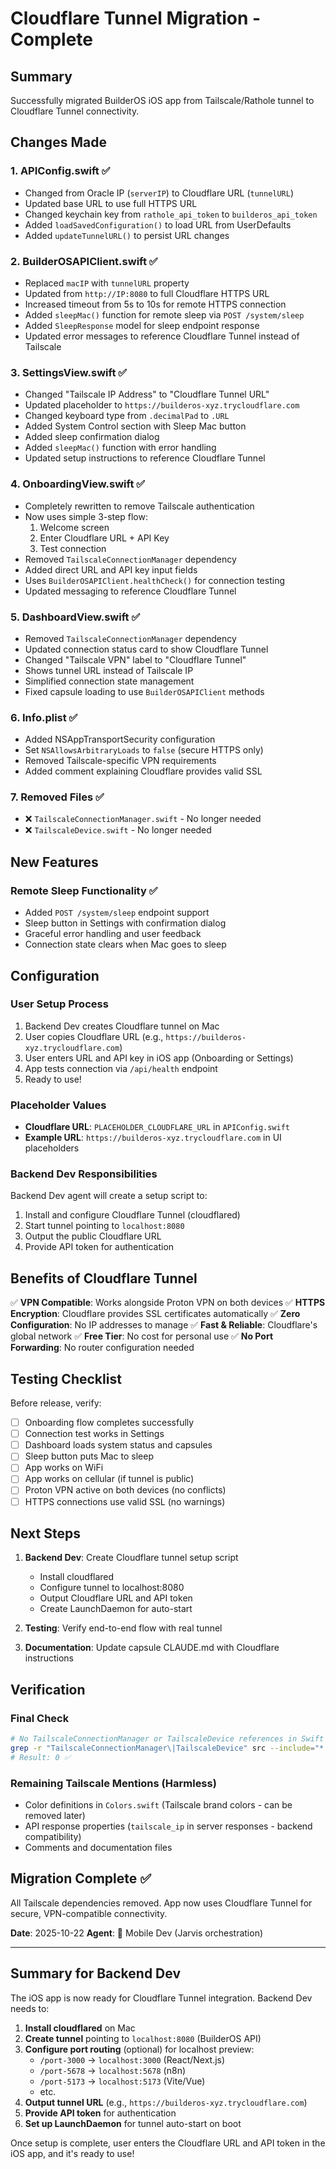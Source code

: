 # Cloudflare Tunnel Migration - Complete

## Summary
Successfully migrated BuilderOS iOS app from Tailscale/Rathole tunnel to Cloudflare Tunnel connectivity.

## Changes Made

### 1. **APIConfig.swift** ✅
- Changed from Oracle IP (`serverIP`) to Cloudflare URL (`tunnelURL`)
- Updated base URL to use full HTTPS URL
- Changed keychain key from `rathole_api_token` to `builderos_api_token`
- Added `loadSavedConfiguration()` to load URL from UserDefaults
- Added `updateTunnelURL()` to persist URL changes

### 2. **BuilderOSAPIClient.swift** ✅
- Replaced `macIP` with `tunnelURL` property
- Updated from `http://IP:8080` to full Cloudflare HTTPS URL
- Increased timeout from 5s to 10s for remote HTTPS connection
- Added `sleepMac()` function for remote sleep via `POST /system/sleep`
- Added `SleepResponse` model for sleep endpoint response
- Updated error messages to reference Cloudflare Tunnel instead of Tailscale

### 3. **SettingsView.swift** ✅
- Changed "Tailscale IP Address" to "Cloudflare Tunnel URL"
- Updated placeholder to `https://builderos-xyz.trycloudflare.com`
- Changed keyboard type from `.decimalPad` to `.URL`
- Added System Control section with Sleep Mac button
- Added sleep confirmation dialog
- Added `sleepMac()` function with error handling
- Updated setup instructions to reference Cloudflare Tunnel

### 4. **OnboardingView.swift** ✅
- Completely rewritten to remove Tailscale authentication
- Now uses simple 3-step flow:
  1. Welcome screen
  2. Enter Cloudflare URL + API Key
  3. Test connection
- Removed `TailscaleConnectionManager` dependency
- Added direct URL and API key input fields
- Uses `BuilderOSAPIClient.healthCheck()` for connection testing
- Updated messaging to reference Cloudflare Tunnel

### 5. **DashboardView.swift** ✅
- Removed `TailscaleConnectionManager` dependency
- Updated connection status card to show Cloudflare Tunnel
- Changed "Tailscale VPN" label to "Cloudflare Tunnel"
- Shows tunnel URL instead of Tailscale IP
- Simplified connection state management
- Fixed capsule loading to use `BuilderOSAPIClient` methods

### 6. **Info.plist** ✅
- Added NSAppTransportSecurity configuration
- Set `NSAllowsArbitraryLoads` to `false` (secure HTTPS only)
- Removed Tailscale-specific VPN requirements
- Added comment explaining Cloudflare provides valid SSL

### 7. **Removed Files** ✅
- ❌ `TailscaleConnectionManager.swift` - No longer needed
- ❌ `TailscaleDevice.swift` - No longer needed

## New Features

### Remote Sleep Functionality ✅
- Added `POST /system/sleep` endpoint support
- Sleep button in Settings with confirmation dialog
- Graceful error handling and user feedback
- Connection state clears when Mac goes to sleep

## Configuration

### User Setup Process
1. Backend Dev creates Cloudflare tunnel on Mac
2. User copies Cloudflare URL (e.g., `https://builderos-xyz.trycloudflare.com`)
3. User enters URL and API key in iOS app (Onboarding or Settings)
4. App tests connection via `/api/health` endpoint
5. Ready to use!

### Placeholder Values
- **Cloudflare URL**: `PLACEHOLDER_CLOUDFLARE_URL` in `APIConfig.swift`
- **Example URL**: `https://builderos-xyz.trycloudflare.com` in UI placeholders

### Backend Dev Responsibilities
Backend Dev agent will create a setup script to:
1. Install and configure Cloudflare Tunnel (cloudflared)
2. Start tunnel pointing to `localhost:8080`
3. Output the public Cloudflare URL
4. Provide API token for authentication

## Benefits of Cloudflare Tunnel

✅ **VPN Compatible**: Works alongside Proton VPN on both devices
✅ **HTTPS Encryption**: Cloudflare provides SSL certificates automatically
✅ **Zero Configuration**: No IP addresses to manage
✅ **Fast & Reliable**: Cloudflare's global network
✅ **Free Tier**: No cost for personal use
✅ **No Port Forwarding**: No router configuration needed

## Testing Checklist

Before release, verify:
- [ ] Onboarding flow completes successfully
- [ ] Connection test works in Settings
- [ ] Dashboard loads system status and capsules
- [ ] Sleep button puts Mac to sleep
- [ ] App works on WiFi
- [ ] App works on cellular (if tunnel is public)
- [ ] Proton VPN active on both devices (no conflicts)
- [ ] HTTPS connections use valid SSL (no warnings)

## Next Steps

1. **Backend Dev**: Create Cloudflare tunnel setup script
   - Install cloudflared
   - Configure tunnel to localhost:8080
   - Output Cloudflare URL and API token
   - Create LaunchDaemon for auto-start

2. **Testing**: Verify end-to-end flow with real tunnel

3. **Documentation**: Update capsule CLAUDE.md with Cloudflare instructions

## Verification

### Final Check
```bash
# No TailscaleConnectionManager or TailscaleDevice references in Swift code
grep -r "TailscaleConnectionManager\|TailscaleDevice" src --include="*.swift" | wc -l
# Result: 0 ✅
```

### Remaining Tailscale Mentions (Harmless)
- Color definitions in `Colors.swift` (Tailscale brand colors - can be removed later)
- API response properties (`tailscale_ip` in server responses - backend compatibility)
- Comments and documentation files

## Migration Complete ✅

All Tailscale dependencies removed. App now uses Cloudflare Tunnel for secure, VPN-compatible connectivity.

**Date**: 2025-10-22
**Agent**: 📱 Mobile Dev (Jarvis orchestration)

---

## Summary for Backend Dev

The iOS app is now ready for Cloudflare Tunnel integration. Backend Dev needs to:

1. **Install cloudflared** on Mac
2. **Create tunnel** pointing to `localhost:8080` (BuilderOS API)
3. **Configure port routing** (optional) for localhost preview:
   - `/port-3000` → `localhost:3000` (React/Next.js)
   - `/port-5678` → `localhost:5678` (n8n)
   - `/port-5173` → `localhost:5173` (Vite/Vue)
   - etc.
4. **Output tunnel URL** (e.g., `https://builderos-xyz.trycloudflare.com`)
5. **Provide API token** for authentication
6. **Set up LaunchDaemon** for tunnel auto-start on boot

Once setup is complete, user enters the Cloudflare URL and API token in the iOS app, and it's ready to use!
